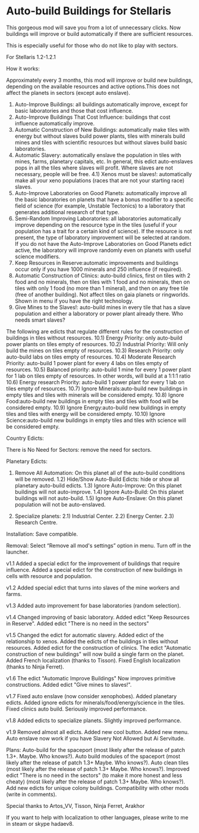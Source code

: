 # Auto-build Buildings for Stellaris

This gorgeous mod will save you from a lot of unnecessary clicks.
Now buildings will improve or build automatically if there are sufficient resources.

This is especially useful for those who do not like to play with sectors.

For Stellaris 1.2-1.2.1

How it works:

Approximately every 3 months, this mod will improve or build new buildings, depending on the available resources and active options.This does not affect the planets in sectors (except auto enslave).

1) Auto-Improve Buildings: all buildings automatically improve, except for basic laboratories and those that cost influence.
2) Auto-Improve Buildings That Cost Influence: buildings that cost influence automatically improve.
3) Automatic Construction of New Buildings: automatically make tiles with energy but without slaves build power plants, tiles with minerals build mines and tiles with scientific resources but without slaves build basic laboratories.
4) Automatic Slavery: automatically enslave the population in tiles with mines, farms, planetary capitals, etc. In general, this edict auto-enslaves pops in all the tiles where slaves will profit. Where slaves are not necessary, people will be free.
4.1) Xenos must be slaves!: automatically make all your xeno populations (races that are not your starting race) slaves.
5) Auto-Improve Laboratories on Good Planets: automatically improve all the basic laboratories on planets that have a bonus modifier to a specific field of science (for example, Unstable Tectonics) to a laboratory that generates additional research of that type.
6) Semi-Random Improving Laboratories: all laboratories automatically improve depending on the resource type in the tiles (useful if your population has a trait for a certain kind of science). If the resource is not present, the type of laboratory improvement will be selected at random. If you do not have the Auto-Improve Laboratories on Good Planets edict active, the laboratory will improve randomly even on planets with useful science modifiers.
7) Keep Resources in Reserve:automatic improvements and buildings occur only if you have 1000 minerals and 250 influence (if required).
8) Automatic Construction of Clinics: auto-build clinics, first on tiles with 2 food and no minerals, then on tiles with 1 food and no minerals, then on tiles with only 1 food (no more than 1 mineral), and then on any free tile (free of another building). Not affect tiles on gaia planets or ringworlds. Shown in menu if you have the right technology.
9) Give Mines to the Slaves!: auto-build mines in every tile that has a slave population and either a laboratory or power plant already there. Who needs smart slaves?

The following are edicts that regulate different rules for the construction of buildings in tiles without resources.
10.1) Energy Priority: only auto-build power plants on tiles empty of resources.
10.2) Industrial Priority: Will only build the mines on tiles empty of resources.
10.3) Research Priority: only auto-build labs on tiles empty of resources.
10.4) Moderate Research Priority:  auto-build 1 power plant for every 4 labs on tiles empty of resources.
10.5) Balanced priority: auto-build 1 mine for every 1 power plant for 1 lab on tiles empty of resources. In other words, will build at a 1:1:1 ratio
10.6) Energy research Priority: auto-build 1 power plant for every 1 lab on tiles empty of resources.
10.7) Ignore Minerals:auto-build new buildings in empty tiles and tiles with minerals will be considered empty.
10.8) Ignore Food:auto-build new buildings in empty tiles and tiles with food will be considered empty.
10.9) Ignore Energy:auto-build new buildings in empty tiles and tiles with energy will be considered empty.
10.10) Ignore Science:auto-build new buildings in empty tiles and tiles with science will be considered empty.

Country Edicts:

There is No Need for Sectors: remove the need for sectors.

Planetary Edicts:

1) Remove All Automation: On this planet all of the auto-build conditions will be removed.
1.2) Hide/Show Auto-Build Edicts: hide or show all planetary auto-build edicts.
1.3) Ignore Auto-Improve: On this planet buildings will not auto-improve.
1.4) Ignore Auto-Build: On this planet buildings will not auto-build.
1.5) Ignore Auto-Enslave: On this planet population will not be auto-enslaved.

2) Specialize planets:
2.1) Industrial Center.
2.2) Energy Center.
2.3) Research Centre.

Installation:
Save compatible.

Removal:
Select “Remove all mod's settings” option in menu.
Turn off in the launcher.

v1.1
Added a special edict for the improvement of buildings that require influence.
Added a special edict for the construction of new buildings in cells with resource and population.

v1.2
Added special edict that turns into slaves of the mine workers and farms.

v1.3
Added auto improvement for base laboratories (random selection).

v1.4
Changed improving of basic laboratory.
Added edict "Keep Resources in Reserve".
Added edict "There is no need in the sectors"

v1.5
Changed the edict for automatic slavery.
Added edict of the relationship to xenos.
Added the edicts of the buildings in tiles without resources.
Added edict for the construction of clinics.
The edict "Automatic construction of new buildings" will now build a single farm on the planet.
Added French localization (thanks to Tisson).
Fixed English localization (thanks to Ninja Ferret).

v1.6
The edict "Automatic Improve Buildings" Now improves primitive constructions.
Added edict "Give mines to slaves!".

v1.7
Fixed auto enslave (now consider xenophobes).
Added planetary edicts.
Added ignore edicts for minerals/food/energy/science in the tiles.
Fixed clinics auto build.
Seriously improved performance.

v1.8
Added edicts to specialize planets.
Slightly improved performance.

v1.9
Removed almost all edicts.
Added new cool button.
Added new menu.
Auto enslave now work if you have Slavery Not Allowed but Ai Servitude.

Plans:
Auto-build for the spaceport (most likely after the release of patch 1.3+. Maybe. Who knows?).
Auto build modules of the spaceport (most likely after the release of patch 1.3+ Maybe. Who knows?).
Auto clean tiles (most likely after the release of patch 1.3+ Maybe. Who knows?).
Improved edict "There is no need in the sectors" (to make it more honest and less cheaty) (most likely after the release of patch 1.3+ Maybe. Who knows?).
Add new edicts for unique colony buildings.
Compatibility with other mods (write in comments).

Special thanks to Artos_VV, Tisson, Ninja Ferret, Arakhor

If you want to help with localization to other languages, please write to me in steam or skype hadaev8.
